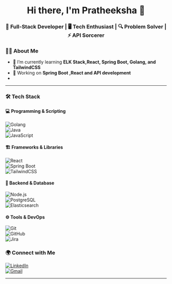 <!-- Profile Header -->
<h1 align="center">Hi there, I'm Pratheeksha 👋</h1>
<h3 align="center">🚀 Full-Stack Developer | 🖥️ Tech Enthusiast | 🔍 Problem Solver | ⚡ API Sorcerer</h3>

<!-- About Me -->
### 👩‍💻 About Me  
- 🌱 I’m currently learning **ELK Stack,React, Spring Boot, Golang, and TailwindCSS**  
- 🎯 Working on **Spring Boot ,React and API development**
- 
---

<!-- Skills Section -->
### 🛠 Tech Stack  
#### 💻 Programming & Scripting  
![Golang](https://img.shields.io/badge/Golang-00ADD8?style=flat&logo=go&logoColor=white)  
![Java](https://img.shields.io/badge/Java-ED8B00?style=flat&logo=openjdk&logoColor=white)  
![JavaScript](https://img.shields.io/badge/JavaScript-F7DF1E?style=flat&logo=javascript&logoColor=black)   

#### 🏗️ Frameworks & Libraries  
![React](https://img.shields.io/badge/React-61DAFB?style=flat&logo=react&logoColor=black)  
![Spring Boot](https://img.shields.io/badge/Spring%20Boot-6DB33F?style=flat&logo=spring-boot&logoColor=white)  
![TailwindCSS](https://img.shields.io/badge/TailwindCSS-38B2AC?style=flat&logo=tailwind-css&logoColor=white)  

#### 📡 Backend & Database  
![Node.js](https://img.shields.io/badge/Node.js-43853D?style=flat&logo=node.js&logoColor=white)  
![PostgreSQL](https://img.shields.io/badge/PostgreSQL-336791?style=flat&logo=postgresql&logoColor=white)  
![Elasticsearch](https://img.shields.io/badge/Elasticsearch-005571?style=flat&logo=elasticsearch&logoColor=white)  

#### ⚙️ Tools & DevOps  
![Git](https://img.shields.io/badge/Git-F05032?style=flat&logo=git&logoColor=white)  
![GitHub](https://img.shields.io/badge/GitHub-181717?style=flat&logo=github&logoColor=white)  
![Jira](https://img.shields.io/badge/Jira-0052CC?style=flat&logo=jira&logoColor=white)  

<!-- Connect with Me -->
### 🌍 Connect with Me  
[![LinkedIn](https://img.shields.io/badge/LinkedIn-0077B5?style=flat&logo=linkedin&logoColor=white)](https://www.linkedin.com/in/pratheeksha/)   
[![Gmail](https://img.shields.io/badge/Gmail-D14836?style=flat&logo=gmail&logoColor=white)](mailto:pratheeksharaju2004@gmail.com)  

---
